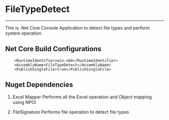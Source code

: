# FileTypeDetect
----------


This is .Net Core Console Application to detect file types and perform system operation

## Net Core Build Configurations
```
    <RuntimeIdentifier>win-x64</RuntimeIdentifier>
    <AssemblyName>FileTypeDetect</AssemblyName>   
    <PublishSingleFile>true</PublishSingleFile>
```

## Nuget Dependencies
1. Excel Mapper
Performs all the Excel operation and Object mapping using NPOI

2. FileSignature
Performs file operation to detect file types

